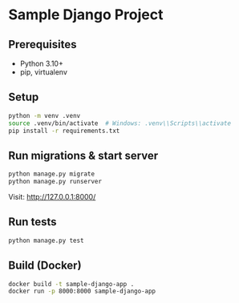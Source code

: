 # Sample Django Project

## Prerequisites
- Python 3.10+
- pip, virtualenv

## Setup
```bash
python -m venv .venv
source .venv/bin/activate  # Windows: .venv\\Scripts\\activate
pip install -r requirements.txt
```

## Run migrations & start server
```bash
python manage.py migrate
python manage.py runserver
```
Visit: http://127.0.0.1:8000/

## Run tests
```bash
python manage.py test
```

## Build (Docker)
```bash
docker build -t sample-django-app .
docker run -p 8000:8000 sample-django-app
```

